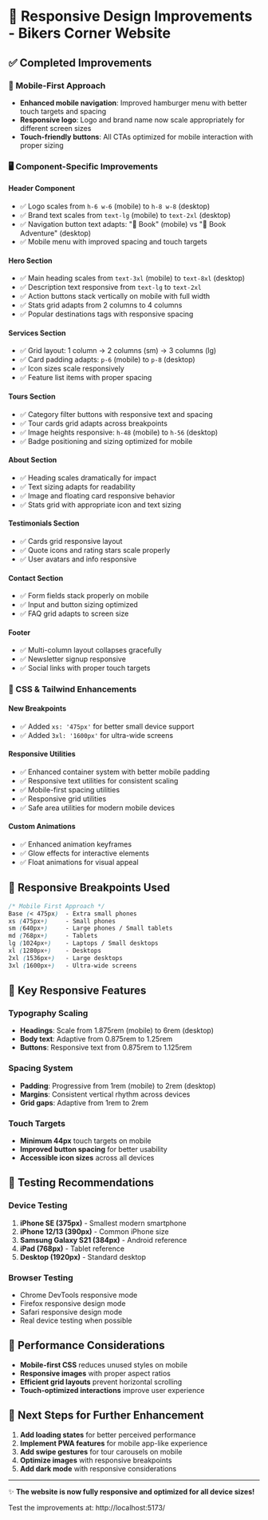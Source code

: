 # 🚀 Responsive Design Improvements - Bikers Corner Website

## ✅ Completed Improvements

### 📱 Mobile-First Approach
- **Enhanced mobile navigation**: Improved hamburger menu with better touch targets and spacing
- **Responsive logo**: Logo and brand name now scale appropriately for different screen sizes
- **Touch-friendly buttons**: All CTAs optimized for mobile interaction with proper sizing

### 🖥️ Component-Specific Improvements

#### Header Component
- ✅ Logo scales from `h-6 w-6` (mobile) to `h-8 w-8` (desktop)
- ✅ Brand text scales from `text-lg` (mobile) to `text-2xl` (desktop)
- ✅ Navigation button text adapts: "🚀 Book" (mobile) vs "🚀 Book Adventure" (desktop)
- ✅ Mobile menu with improved spacing and touch targets

#### Hero Section
- ✅ Main heading scales from `text-3xl` (mobile) to `text-8xl` (desktop)
- ✅ Description text responsive from `text-lg` to `text-2xl`
- ✅ Action buttons stack vertically on mobile with full width
- ✅ Stats grid adapts from 2 columns to 4 columns
- ✅ Popular destinations tags with responsive spacing

#### Services Section
- ✅ Grid layout: 1 column → 2 columns (sm) → 3 columns (lg)
- ✅ Card padding adapts: `p-6` (mobile) to `p-8` (desktop)
- ✅ Icon sizes scale responsively
- ✅ Feature list items with proper spacing

#### Tours Section
- ✅ Category filter buttons with responsive text and spacing
- ✅ Tour cards grid adapts across breakpoints
- ✅ Image heights responsive: `h-48` (mobile) to `h-56` (desktop)
- ✅ Badge positioning and sizing optimized for mobile

#### About Section
- ✅ Heading scales dramatically for impact
- ✅ Text sizing adapts for readability
- ✅ Image and floating card responsive behavior
- ✅ Stats grid with appropriate icon and text sizing

#### Testimonials Section
- ✅ Cards grid responsive layout
- ✅ Quote icons and rating stars scale properly
- ✅ User avatars and info responsive

#### Contact Section
- ✅ Form fields stack properly on mobile
- ✅ Input and button sizing optimized
- ✅ FAQ grid adapts to screen size

#### Footer
- ✅ Multi-column layout collapses gracefully
- ✅ Newsletter signup responsive
- ✅ Social links with proper touch targets

### 🎨 CSS & Tailwind Enhancements

#### New Breakpoints
- ✅ Added `xs: '475px'` for better small device support
- ✅ Added `3xl: '1600px'` for ultra-wide screens

#### Responsive Utilities
- ✅ Enhanced container system with better mobile padding
- ✅ Responsive text utilities for consistent scaling
- ✅ Mobile-first spacing utilities
- ✅ Responsive grid utilities
- ✅ Safe area utilities for modern mobile devices

#### Custom Animations
- ✅ Enhanced animation keyframes
- ✅ Glow effects for interactive elements
- ✅ Float animations for visual appeal

## 📐 Responsive Breakpoints Used

```css
/* Mobile First Approach */
Base (< 475px)  - Extra small phones
xs (475px+)     - Small phones
sm (640px+)     - Large phones / Small tablets
md (768px+)     - Tablets
lg (1024px+)    - Laptops / Small desktops
xl (1280px+)    - Desktops
2xl (1536px+)   - Large desktops
3xl (1600px+)   - Ultra-wide screens
```

## 🎯 Key Responsive Features

### Typography Scaling
- **Headings**: Scale from 1.875rem (mobile) to 6rem (desktop)
- **Body text**: Adaptive from 0.875rem to 1.25rem
- **Buttons**: Responsive text from 0.875rem to 1.125rem

### Spacing System
- **Padding**: Progressive from 1rem (mobile) to 2rem (desktop)
- **Margins**: Consistent vertical rhythm across devices
- **Grid gaps**: Adaptive from 1rem to 2rem

### Touch Targets
- **Minimum 44px** touch targets on mobile
- **Improved button spacing** for better usability
- **Accessible icon sizes** across all devices

## 🧪 Testing Recommendations

### Device Testing
1. **iPhone SE (375px)** - Smallest modern smartphone
2. **iPhone 12/13 (390px)** - Common iPhone size
3. **Samsung Galaxy S21 (384px)** - Android reference
4. **iPad (768px)** - Tablet reference
5. **Desktop (1920px)** - Standard desktop

### Browser Testing
- Chrome DevTools responsive mode
- Firefox responsive design mode
- Safari responsive design mode
- Real device testing when possible

## 🚀 Performance Considerations

- **Mobile-first CSS** reduces unused styles on mobile
- **Responsive images** with proper aspect ratios
- **Efficient grid layouts** prevent horizontal scrolling
- **Touch-optimized interactions** improve user experience

## 📝 Next Steps for Further Enhancement

1. **Add loading states** for better perceived performance
2. **Implement PWA features** for mobile app-like experience
3. **Add swipe gestures** for tour carousels on mobile
4. **Optimize images** with responsive breakpoints
5. **Add dark mode** with responsive considerations

---

✨ **The website is now fully responsive and optimized for all device sizes!** 

Test the improvements at: http://localhost:5173/